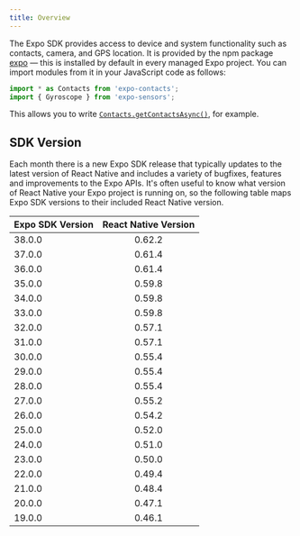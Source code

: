 ```yaml
---
title: Overview
---
```


The Expo SDK provides access to device and system functionality such as contacts, camera, and GPS location. It is provided by the npm package [expo](https://www.npmjs.com/package/expo) &mdash; this is installed by default in every managed Expo project. You can import modules from it in your JavaScript code as follows:

```javascript
import * as Contacts from 'expo-contacts';
import { Gyroscope } from 'expo-sensors';
```

This allows you to write [`Contacts.getContactsAsync()`](../contacts/#getcontactsasync), for example.

## SDK Version

Each month there is a new Expo SDK release that typically updates to the
latest version of React Native and includes a variety of bugfixes,
features and improvements to the Expo APIs. It's often useful to know
what version of React Native your Expo project is running on, so the
following table maps Expo SDK versions to their included React Native
version.

| Expo SDK Version | React Native Version |
| ---------------- | :------------------: |
| 38.0.0           |        0.62.2        |
| 37.0.0           |        0.61.4        |
| 36.0.0           |        0.61.4        |
| 35.0.0           |        0.59.8        |
| 34.0.0           |        0.59.8        |
| 33.0.0           |        0.59.8        |
| 32.0.0           |        0.57.1        |
| 31.0.0           |        0.57.1        |
| 30.0.0           |        0.55.4        |
| 29.0.0           |        0.55.4        |
| 28.0.0           |        0.55.4        |
| 27.0.0           |        0.55.2        |
| 26.0.0           |        0.54.2        |
| 25.0.0           |        0.52.0        |
| 24.0.0           |        0.51.0        |
| 23.0.0           |        0.50.0        |
| 22.0.0           |        0.49.4        |
| 21.0.0           |        0.48.4        |
| 20.0.0           |        0.47.1        |
| 19.0.0           |        0.46.1        |
